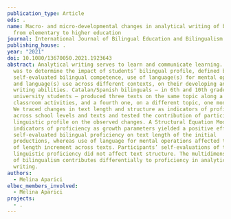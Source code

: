 ```yaml
---
publication_type: Article
eds: .
name: Macro- and micro-developmental changes in analytical writing of bilinguals
  from elementary to higher education
journal: International Journal of Bilingual Education and Bilingualism
publishing_house: .
year: "2021"
doi: 10.1080/13670050.2021.1923643
abstract: Analytical writing serves to learn and communicate learning. Our goal
  was to determine the impact of students’ bilingual profile, defined by
  self-evaluated bilingual competence, use of language(s) for mental operations
  and language(s) use across different contexts, on their developing analytical
  writing abilities. Catalan/Spanish bilinguals – in 6th and 10th grade and
  university students – produced three texts on the same topic along a set of
  classroom activities, and a fourth one, on a different topic, one month later.
  We traced changes in text length and structure as indicators of proficiency
  across school levels and texts and tested the contribution of participants’
  linguistic profile on the observed changes. A Structural Equation Modeling on
  indicators of proficiency as growth parameters yielded a positive effect of
  self-evaluated bilingual proficiency on text length of the initial
  productions, whereas use of language for mental operations affected the rate
  of length increment across texts. Participants’ self-evaluations of their
  linguistic proficiency did not affect text structure. The multidimensionality
  of bilingualism contributes differentially to proficiency in analytical
  writing.
authors:
  - Melina Aparici
elbec_members_involved:
  - Melina Aparici
projects:
  - .
---
```


